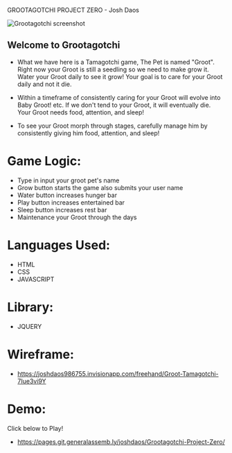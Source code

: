  GROOTAGOTCHI PROJECT ZERO - Josh Daos

![Grootagotchi screenshot](groot.png)

## Welcome to Grootagotchi

- What we have here is a Tamagotchi game, The Pet is named "Groot".
Right now your Groot is still a seedling so we need to make grow it.
Water your Groot daily to see it grow! 
Your goal is to care for your Groot daily and not it die.

- Within a timeframe of consistently caring for your Groot will evolve into Baby Groot! etc.
If we don't tend to your Groot, it will eventually die.
Your Groot needs food, attention, and sleep!

- To see your Groot morph through stages, carefully manage him by consistently giving him food, attention, and sleep!



# Game Logic:
- Type in input your groot pet's name
- Grow button starts the game also submits your user name
- Water button increases hunger bar
- Play button increases entertained bar
- Sleep button increases rest bar
- Maintenance your Groot through the days

# Languages Used:
- HTML
- CSS
- JAVASCRIPT
 
# Library: 
- JQUERY

# Wireframe:
- https://joshdaos986755.invisionapp.com/freehand/Groot-Tamagotchi-7Iue3vi9Y


# Demo:
Click below to Play! 
- https://pages.git.generalassemb.ly/joshdaos/Grootagotchi-Project-Zero/

